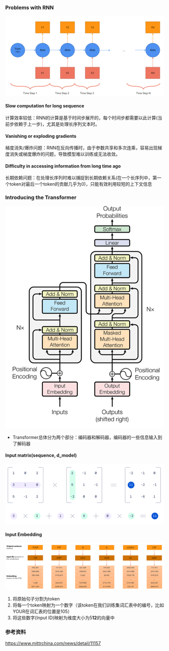 ### Problems with RNN

![image-20240518100219787](assets\image-20240518100219787.png)

#### Slow computation for long sequence

计算效率较低：RNN的计算是基于时间步展开的，每个时间步都需要以此计算(当前步依赖于上一步)，尤其是处理长序列文本时。

#### Vanishing or exploding gradients

梯度消失/爆炸问题：RNN在反向传播时，由于参数共享和多次连乘，容易出现梯度消失或梯度爆炸的问题，导致模型难以训练或无法收敛。

#### Difficulty in accessing information from long time ago

长期依赖问题：在处理长序列时难以捕捉到长期依赖关系(在一个长序列中，第一个token对最后一个token的贡献几乎为0)，只能有效利用较短的上下文信息

### Introducing the Transformer

![image-20240518100257016](assets\image-20240518100257016.png)

- Transformer总体分为两个部分：编码器和解码器，编码器的一些信息输入到了解码器

#### Input matrix(sequence, d_model)

![img](assets\d35a23e7b60e4dbd9e7dc00811778ce1.png)

#### Input Embedding

![image-20240518102025371](assets\image-20240518102025371.png)

1. 将原始句子分割为token
2. 将每一个token映射为一个数字（该token在我们训练集词汇表中的编号，比如YOUR在词汇表的位置是105）
3. 将这些数字(Input ID)映射为维度大小为5**12**的向量中

### 参考资料

https://www.mittrchina.com/news/detail/11157

